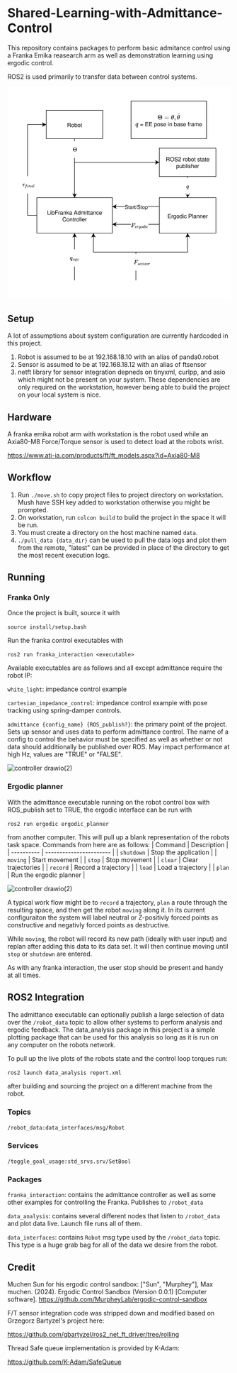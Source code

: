 # Shared-Learning-with-Admittance-Control
This repository contains packages to perform basic admitance control using a Franka Emika reasearch arm as well as demonstration learning using ergodic control.

ROS2 is used primarily to transfer data between control systems.

<img alt="controller drawio(2)" src="./assets/ergodic.drawio.svg" />


## Setup
A lot of assumptions about system configuration are currently hardcoded in this project.
1. Robot is assumed to be at 192.168.18.10 with an alias of panda0.robot
2. Sensor is assumed to be at 192.168.18.12 with an alias of ftsensor
3. netft library for sensor integration depneds on tinyxml, curlpp, and asio which might not be present on your system. These dependencies are only required on the workstation, however being able to build the project on your local system is nice.
## Hardware
A franka emika robot arm with workstation is the robot used while an Axia80-M8 Force/Torque sensor is used to detect load at the robots wrist.

https://www.ati-ia.com/products/ft/ft_models.aspx?id=Axia80-M8

## Workflow
1. Run ```./move.sh``` to copy project files to project directory on workstation. Mush have SSH key added to workstation otherwise you might be prompted.
2. On workstation, run ```colcon build``` to build the project in the space it will be run.
4. You must create a directory on the host machine named `data`.
3. ```./pull_data {data_dir}``` can be used to pull the data logs and plot them from the remote, "latest" can be provided in place of the directory to get the most recent execution logs.

## Running

### Franka Only
Once the project is built, source it with

 ```source install/setup.bash```

Run the franka control executables with

 ```ros2 run franka_interaction <executable>```

Available executables are as follows and all except admittance require the robot IP:

`white_light`: impedance control example

`cartesian_impedance_control`: impedance control example with pose tracking using spring-damper controls.

`admittance {config_name} {ROS_publish?}`: the primary point of the project. Sets up sensor and uses data to perform admittance control. The name of a config to control the behavior must be specified as well as whether or not data should additionally be published over ROS. May impact performance at high Hz, values are "TRUE" or "FALSE".

<img alt="controller drawio(2)" src="./assets/admittance_controller.drawio.svg" />

### Ergodic planner
With the admittance executable running on the robot control box with ROS_publish set to TRUE, the ergodic interface can be run with

```ros2 run ergodic ergodic_planner```

from another computer. This will pull up a blank representation of the robots task space. Commands from here are as follows:
| Command    | Description             |
| ---------- | ----------------------- |
| `shutdown` | Stop the application    |
| `moving`   | Start movement          |
| `stop`     | Stop movement           |
| `clear`    | Clear trajectories      |
| `record`   | Record a trajectory     |
| `load`     | Load a trajectory       |
| `plan`     | Run the ergodic planner |

<img alt="controller drawio(2)" src="./assets/ergodicstates.drawio.svg" />

A typical work flow might be to `record` a trajectory, `plan` a route through the resulting space, and then get the robot `moving` along it. In its current configuraiton the system will label neutral or Z-positivly forced points as constructive and negativly forced points as destructive.

While `moving`, the robot will record its new path (ideally with user input) and replan after adding this data to its data set. It will then continue moving until `stop` or `shutdown` are entered. 

As with any franka interaction, the user stop should be present and handy at all times.

## ROS2 Integration

The admittance executable can optionally publish a large selection of data over the `/robot_data` topic to allow other systems to perform analysis and ergodic feedback. The data_analysis package in this project is a simple plotting package that can be used for this analysis so long as it is run on any computer on the robots network.

To pull up the live plots of the robots state and the control loop torques run:

```ros2 launch data_analysis report.xml```

after building and sourcing the project on a different machine from the robot.

### Topics

`/robot_data:data_interfaces/msg/Robot`

### Services
`/toggle_goal_usage:std_srvs.srv/SetBool`

### Packages

`franka_interaction`: contains the admittance controller as well as some other examples for controlling the Franka. Publishes to `/robot_data`

`data_analysis`: contains several different nodes that listen to `/robot_data` and plot data live. Launch file runs all of them.

`data_interfaces`: contains `Robot` msg type used by the `/robot_data` topic. This type is a huge grab bag for all of the data we desire from the robot.

## Credit
Muchen Sun for his ergodic control sandbox:
["Sun", "Murphey"], Max muchen. (2024). Ergodic Control Sandbox (Version 0.0.1) [Computer software]. https://github.com/MurpheyLab/ergodic-control-sandbox

F/T sensor integration code was stripped down and modified based on Grzegorz Bartyzel's project here:

https://github.com/gbartyzel/ros2_net_ft_driver/tree/rolling

Thread Safe queue implementation is provided by K-Adam:

https://github.com/K-Adam/SafeQueue
